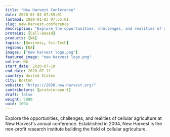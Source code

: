 ```yaml
---
title: "New Harvest Conference"
date: 2020-01-03 07:55:01
lastmod: 2020-01-03 07:55:01
slug: new-harvest-conference
description: "Explore the opportunities, challenges, and realities of cellular agriculture at New Harvest’s annual conference. Established in 2004, New Harvest is the non-profit research institute building the field of cellular agriculture."
proteins: [Cell-Based]
products: [NA]
topics: [Business, Sci-Tech]
regions: [NA]
images: ["new harvest logo.png"]
featured_image: "new harvest logo.png"
online: NA
start_date: 2020-07-10
end_date: 2020-07-11
country: United States
city: Boston
website: "https://2020.new-harvest.org/"
contributors: [proteinreport]
draft: false
weight: 5000
uuid: 1094
---
```

Explore the opportunities, challenges, and realities of cellular
agriculture at New Harvest's annual conference. Established in 2004, New
Harvest is the non-profit research institute building the field of
cellular agriculture.
